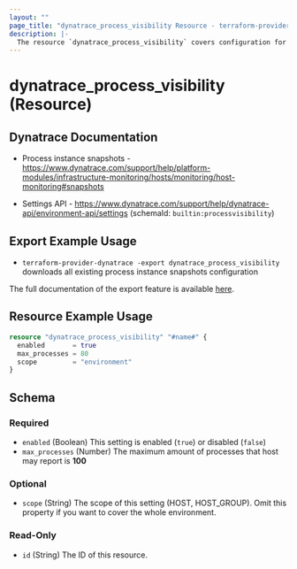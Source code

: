 ```yaml
---
layout: ""
page_title: "dynatrace_process_visibility Resource - terraform-provider-dynatrace"
description: |-
  The resource `dynatrace_process_visibility` covers configuration for process instance snapshots
---
```


# dynatrace_process_visibility (Resource)


## Dynatrace Documentation

- Process instance snapshots - https://www.dynatrace.com/support/help/platform-modules/infrastructure-monitoring/hosts/monitoring/host-monitoring#snapshots

- Settings API - https://www.dynatrace.com/support/help/dynatrace-api/environment-api/settings (schemaId: `builtin:processvisibility`)

## Export Example Usage

- `terraform-provider-dynatrace -export dynatrace_process_visibility` downloads all existing process instance snapshots configuration

The full documentation of the export feature is available [here](https://registry.terraform.io/providers/dynatrace-oss/dynatrace/latest/docs/guides/export-v2).

## Resource Example Usage

```terraform
resource "dynatrace_process_visibility" "#name#" {
  enabled       = true
  max_processes = 80
  scope         = "environment"
}
```

<!-- schema generated by tfplugindocs -->
## Schema

### Required

- `enabled` (Boolean) This setting is enabled (`true`) or disabled (`false`)
- `max_processes` (Number) The maximum amount of processes that host may report is **100**

### Optional

- `scope` (String) The scope of this setting (HOST, HOST_GROUP). Omit this property if you want to cover the whole environment.

### Read-Only

- `id` (String) The ID of this resource.
 
